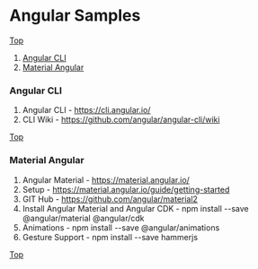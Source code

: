 # Angular Samples
[Top](#top)

1. [Angular CLI](#cli)
1. [Material Angular](#material)


### Angular CLI ###

1. Angular CLI - https://cli.angular.io/
1. CLI Wiki - https://github.com/angular/angular-cli/wiki

[Top](#top)

### Material Angular ###

1. Angular Material - https://material.angular.io/
1. Setup - https://material.angular.io/guide/getting-started
1. GIT Hub - https://github.com/angular/material2
1. Install Angular Material and Angular CDK - npm install --save @angular/material @angular/cdk
1. Animations - npm install --save @angular/animations
1. Gesture Support - npm install --save hammerjs

[Top](#top)